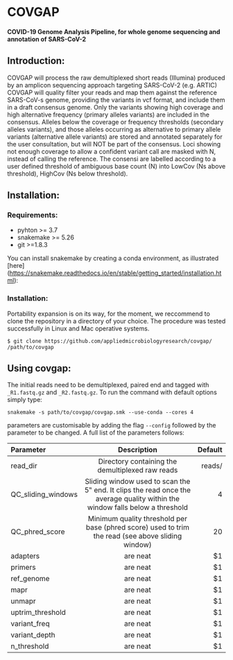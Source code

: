 # COVGAP
#### COVID-19 Genome Analysis Pipeline, for whole genome sequencing and annotation of SARS-CoV-2
## Introduction:
COVGAP will process the raw demultiplexed short reads (Illumina) produced by an amplicon sequencing approach targeting SARS-CoV-2 (e.g. ARTIC)
COVGAP will quality filter your reads and map them against the reference SARS-CoV-s genome, providing the variants in vcf format, and include them in a draft consensus genome. Only the variants showing high coverage and high alternative frequency (primary alleles variants) are included in the consensus. 
Alleles below the coverage or frequency thresholds (secondary alleles variants), and those alleles occurring as alternative to primary allele variants (alternative allele variants) are stored and annotated separately for the user consultation, but will NOT be part of the consensus.
Loci showing not enough coverage to allow a confident variant call are masked with N, instead of calling the reference. The consensi are labelled according to a user defined threshold of ambiguous base count (N) into LowCov (Ns above threshold), HighCov (Ns below threshold).

## Installation:
### Requirements:
- pyhton >= 3.7
- snakemake >= 5.26
- git >=1.8.3

You can install snakemake by creating a conda environment, as illustrated [here] (https://snakemake.readthedocs.io/en/stable/getting_started/installation.html):

### Installation:
Portability expansion is on its way, for the moment, we reccommend to clone the repository in a directory of your choice. The procedure was tested successfully in Linux and Mac operative systems.
```
$ git clone https://github.com/appliedmicrobiologyresearch/covgap/ /path/to/covgap
```

## Using covgap:
The initial reads need to be demultiplexed, paired end and tagged with `_R1.fastq.gz` and `_R2.fastq.gz`. To run the command with default options simply type:
```
snakemake -s path/to/covgap/covgap.smk --use-conda --cores 4
```
parameters are customisable by adding the flag `--config` followed by the parameter to be changed. A full list of the parameters follows:

| Parameter  | Description  | Default |
| :--------------- |:---------------------------:| -------:|
| read_dir      | Directory containing the demultiplexed raw reads | reads/ |
| QC_sliding_windows      | Sliding window used to scan the 5‟ end. It clips the read once the average quality within the window falls below a threshold         |   4 |
| QC_phred_score | Minimum quality threshold per base (phred score) used to trim the read (see above sliding window) | 20 |
| adapters | are neat        |    $1 |
| primers | are neat        |    $1 |
| ref_genome | are neat        |    $1 |
| mapr | are neat        |    $1 |
| unmapr | are neat        |    $1 |
| uptrim_threshold | are neat        |    $1 |
| variant_freq | are neat        |    $1 |
| variant_depth | are neat        |    $1 |
| n_threshold | are neat        |    $1 |


